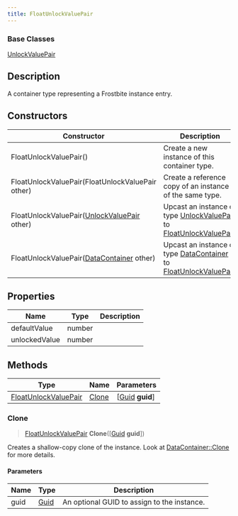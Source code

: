 ```yaml
---
title: FloatUnlockValuePair
---
```

### Base Classes

[UnlockValuePair](UnlockValuePair)

## Description

A container type representing a Frostbite instance entry.

## Constructors

| Constructor                                                                     | Description                                                                                                                     |
| ------------------------------------------------------------------------------- | ------------------------------------------------------------------------------------------------------------------------------- |
| FloatUnlockValuePair()                                                          | Create a new instance of this container type.                                                                                   |
| FloatUnlockValuePair(FloatUnlockValuePair other)                                | Create a reference copy of an instance of the same type.                                                                        |
| FloatUnlockValuePair([UnlockValuePair](UnlockValuePair) other)                  | Upcast an instance of type [UnlockValuePair](UnlockValuePair) to [FloatUnlockValuePair](FloatUnlockValuePair).                  |
| FloatUnlockValuePair([DataContainer](/vext/ref/shared/class/datacontainer) other) | Upcast an instance of type [DataContainer](/vext/ref/shared/class/datacontainer) to [FloatUnlockValuePair](FloatUnlockValuePair). |

## Properties

| Name          | Type   | Description |
| ------------- | ------ | ----------- |
| defaultValue  | number |             |
| unlockedValue | number |             |

## Methods

| Type                                         | Name            | Parameters                                     |
| -------------------------------------------- | --------------- | ---------------------------------------------- |
| [FloatUnlockValuePair](FloatUnlockValuePair) | [Clone](#clone) | \[[Guid](/vext/ref/shared/class/guid) **guid**\] |

### Clone

> [FloatUnlockValuePair](FloatUnlockValuePair) **Clone**(\[[Guid](/vext/ref/shared/class/guid) **guid**\])

Creates a shallow-copy clone of the instance. Look at [DataContainer::Clone](/vext/ref/shared/class/datacontainer#clone) for more details.

#### Parameters

| Name | Type         | Description                                 |
| ---- | ------------ | ------------------------------------------- |
| guid | [Guid](Guid) | An optional GUID to assign to the instance. |
